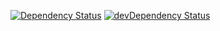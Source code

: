[![Dependency Status](https://david-dm.org/dragonprojects/maxdome-botbuilder.svg)](https://david-dm.org/dragonprojects/maxdome-botbuilder)
[![devDependency Status](https://david-dm.org/dragonprojects/maxdome-botbuilder/dev-status.svg)](https://david-dm.org/dragonprojects/maxdome-botbuilder#info=devDependencies)
